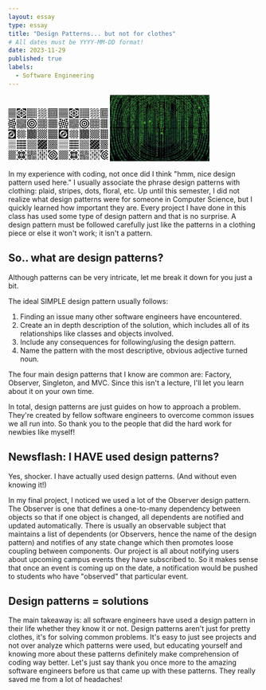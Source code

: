 ```yaml
---
layout: essay
type: essay
title: "Design Patterns... but not for clothes"
# All dates must be YYYY-MM-DD format!
date: 2023-11-29
published: true
labels:
  - Software Engineering
---
```


<div class="text-center p-4">
<img width="200px" class="rounded float-start pe-4" src="../img/despat1.JPG"> <img width="200px" class="rounded float-start pe-4" src="../img/despat2.JPG">
</div>



In my experience with coding, not once did I think "hmm, nice design pattern used here." I usually associate the phrase design patterns with clothing: plaid, stripes, dots, floral, etc. Up until this semester, I did not realize what design patterns were for someone in Computer Science, but I quickly learned how important they are. Every project I have done in this class has used some type of design pattern and that is no surprise. A design pattern must be followed carefully just like the patterns in a clothing piece or else it won't work; it isn't a pattern.

## So.. what are design patterns?

Although patterns can be very intricate, let me break it down for you just a bit.

The ideal SIMPLE design pattern usually follows:
1. Finding an issue many other software engineers have encountered.
2. Create an in depth description of the solution, which includes all of its relationships like classes and objects involved.
3. Include any consequences for following/using the design pattern.
4. Name the pattern with the most descriptive, obvious adjective turned noun.


The four main design patterns that I know are common are: Factory, Observer, Singleton, and MVC. Since this isn't a lecture, I'll let you learn about it on your own time.

In total, design patterns are just guides on how to approach a problem. They're created by fellow software engineers to overcome common issues we all run into. So thank you to the people that did the hard work for newbies like myself!


## Newsflash: I HAVE used design patterns?

Yes, shocker. I have actually used design patterns. (And without even knowing it!) 

In my final project, I noticed we used a lot of the Observer design pattern. The Observer is one that defines a one-to-many dependency between objects so that if one object is changed, all dependents are notified and updated automatically. There is usually an observable subject that maintains a list of dependents (or Observers, hence the name of the design pattern) and notifies of any state change which then promotes loose coupling between components. Our project is all about notifying users about upcoming campus events they have subscribed to. So it makes sense that once an event is coming up on the date, a notification would be pushed to students who have "observed" that particular event.

## Design patterns = solutions

The main takeaway is: all software engineers have used a design pattern in their life whether they know it or not. Design patterns aren't just for pretty clothes, it's for solving common problems. It's easy to just see projects and not over analyze which patterns were used, but educating yourself and knowing more about these patterns definitely make comprehension of coding way better.
Let's just say thank you once more to the amazing software engineers before us that came up with these patterns. They really saved me from a lot of headaches!
